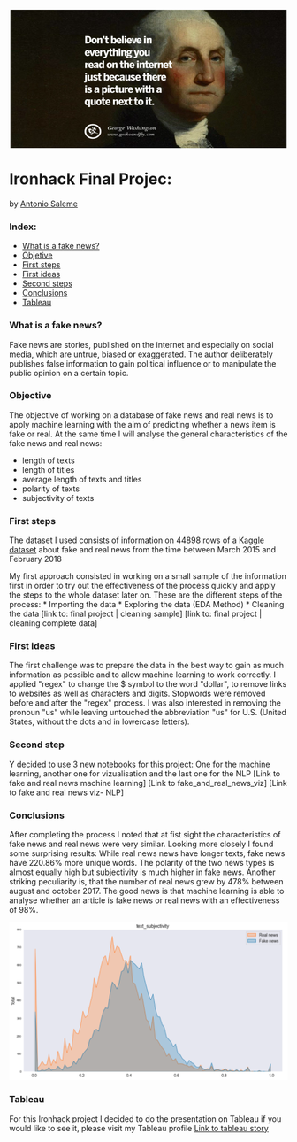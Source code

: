 <p align="center">
 <img align="center" src="images/fake-news-quotes-01-830x467.jpeg" width="500" height="250" />
</p>

# Ironhack Final Projec:
by [Antonio Saleme](https://www.linkedin.com/in/antonio-saleme-sastre/)

### Index:

* [What is a fake news?](#section1)
* [Objetive](#section2)
* [First steps](#section3)
* [First ideas](#section4)
* [Second steps](#section5)
* [Conclusions](#section6)
* [Tableau](#section7)


<a id='section1'></a>
### What is a fake news?

Fake news are stories, published on the internet and especially on social media, which are untrue, biased or exaggerated. The author deliberately publishes false information to gain political influence or to manipulate the public opinion on a certain topic.

<a id='section2'></a>
### Objective

The objective of working on a database of fake news and real news is to apply machine learning with the aim of predicting whether a news item is fake or real. At the same time I will analyse the general characteristics of the fake news and real news:
* length of texts
* length of titles
* average length of texts and titles 
* polarity of texts
* subjectivity of texts
                                        

<a id='section3'></a>
### First steps

The dataset I used consists of information on 44898 rows of a [Kaggle dataset](https://www.kaggle.com/clmentbisaillon/fake-and-real-news-dataset) about fake and real news from the time between March 2015 and February 2018

My first approach consisted in working on a small sample of the information first in order to try out the effectiveness of the process quickly and apply the steps to the whole dataset later on. These are the different steps of the process:
                       * Importing the data
                       * Exploring the data (EDA Method)
                       * Cleaning the data
                       [link to: final project | cleaning sample]
                       [link to: final project | cleaning complete data]
                               
<a id='section4'></a>
### First ideas
The first challenge was to prepare the data in the best way to gain as much information as possible and to allow machine learning to work correctly. I applied "regex" to change the $ symbol to the word "dollar", to remove links to websites as well as characters and digits. Stopwords were removed before and after the "regex" process. I was also interested in removing the pronoun "us" while leaving untouched the abbreviation "us" for U.S. (United States, without the dots and in lowercase letters).

<a id='section5'></a>
### Second step

Y decided to use 3 new notebooks for this project: One for the machine learning, another one for vizualisation and the last one for the NLP
[Link to fake and real news machine learning]
[Link to fake_and_real_news_viz]
[Link to fake and real news viz- NLP]

### Conclusions
<a id='section6'></a>

After completing the process I noted that at fist sight the characteristics of fake news and real news were very similar. Looking more closely I found some surprising results: While real news news have longer texts, fake news have 220.86% more unique words. The polarity of the two news types is almost equally high but subjectivity is much higher in fake news. Another striking peculiarity is, that the number of real news grew by 478% between august and october 2017. 
The good news is that machine learning is able to analyse whether an article is fake news or real news with an effectiveness of 98%.

<img src="images/text subjectivity.png"/>

### Tableau
<a id='section7'></a>

For this Ironhack project I decided to do the presentation on Tableau if you would like to see it, please visit my Tableau profile [Link to tableau story](https://public.tableau.com/profile/antonio.saleme#!/)




